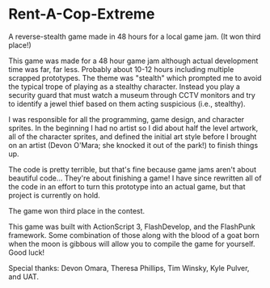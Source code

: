 Rent-A-Cop-Extreme
==================

A reverse-stealth game made in 48 hours for a local game jam. (It won third place!)

This game was made for a 48 hour game jam although actual development time was far, far less. Probably about 10-12 hours including multiple scrapped prototypes. The theme was "stealth" which prompted me to avoid the typical trope of playing as a stealthy character. Instead you play a security guard that must watch a museum through CCTV monitors and try to identify a jewel thief based on them acting suspicious (i.e., stealthy).

I was responsible for all the programming, game design, and character sprites. In the beginning I had no artist so I did about half the level artwork, all of the character sprites, and defined the initial art style before I brought on an artist (Devon O'Mara; she knocked it out of the park!) to finish things up.

The code is pretty terrible, but that's fine because game jams aren't about beautiful code... They're about finishing a game! I have since rewritten all of the code in an effort to turn this prototype into an actual game, but that project is currently on hold.

The game won third place in the contest.

This game was built with ActionScript 3, FlashDevelop, and the FlashPunk framework. Some combination of those along with the blood of a goat born when the moon is gibbous will allow you to compile the game for yourself. Good luck!

Special thanks: Devon Omara, Theresa Phillips, Tim Winsky, Kyle Pulver, and UAT.
